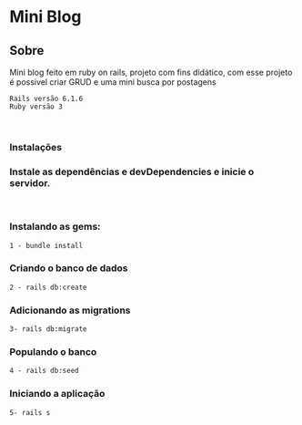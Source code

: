 # Mini Blog

## Sobre
Mini blog feito em ruby on rails, projeto com fins didático, com esse projeto é possivel criar GRUD e uma mini busca por postagens

```
Rails versão 6.1.6
Ruby versão 3
```

<br>

### Instalações
### Instale as dependências e devDependencies e inicie o servidor.

<br>

### Instalando as gems:
```
1 - bundle install
```
### Criando o banco de dados
```
2 - rails db:create
```
### Adicionando as migrations
```
3- rails db:migrate
```
### Populando o banco
```
4 - rails db:seed
```
### Iniciando a aplicação
```
5- rails s
```


